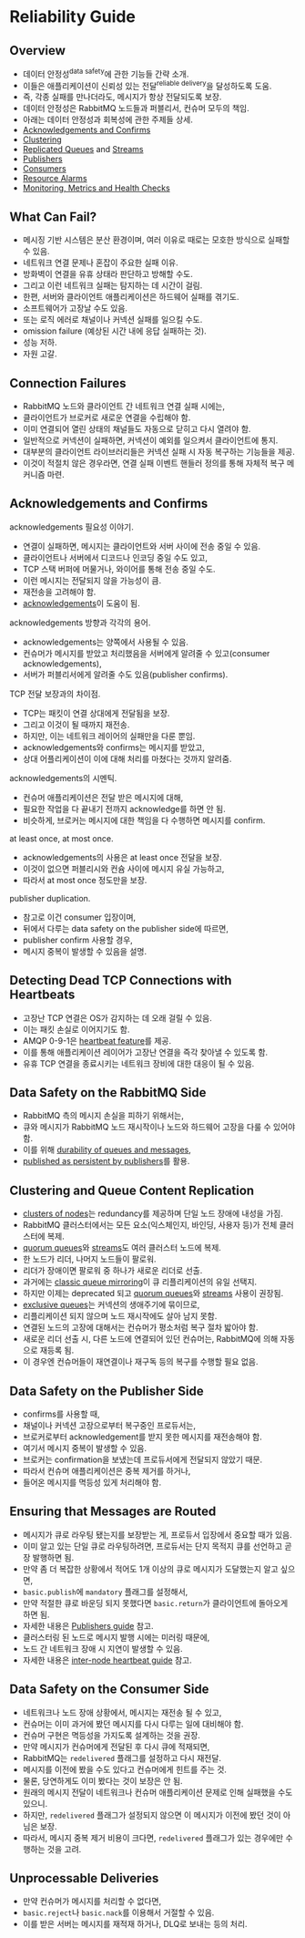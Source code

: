 # Reliability Guide

## Overview

- 데이터 안정성<sup>data safety</sup>에 관한 기능들 간략 소개.
- 이들은 애플리케이션이 신뢰성 있는 전달<sup>reliable delivery</sup>을 달성하도록 도움.
- 즉, 각종 실패를 만나더라도, 메시지가 항상 전달되도록 보장.
- 데이터 안정성은 RabbitMQ 노드들과 퍼블리서, 컨슈머 모두의 책임.
- 아래는 데이터 안정성과 회복성에 관한 주제들 상세.
- [Acknowledgements and Confirms](https://www.rabbitmq.com/confirms.html)
- [Clustering](https://www.rabbitmq.com/clustering.html)
- [Replicated Queues](https://www.rabbitmq.com/quorum-queues.html) and [Streams](https://www.rabbitmq.com/streams.html)
- [Publishers](https://www.rabbitmq.com/publishers.html)
- [Consumers](https://www.rabbitmq.com/consumers.html)
- [Resource Alarms](https://www.rabbitmq.com/alarms.html)
- [Monitoring, Metrics and Health Checks](https://www.rabbitmq.com/monitoring.html)

## What Can Fail?

- 메시징 기반 시스템은 분산 환경이며, 여러 이유로 때로는 모호한 방식으로 실패할 수 있음.
- 네트워크 연결 문제나 혼잡이 주요한 실패 이유.
- 방화벽이 연결을 유휴 상태라 판단하고 방해할 수도.
- 그리고 이런 네트워크 실패는 탐지하는 데 시간이 걸림.
- 한편, 서버와 클라이언트 애플리케이션은 하드웨어 실패를 겪기도.
- 소프트웨어가 고장날 수도 있음.
- 또는 로직 에러로 채널이나 커넥션 실패를 일으킬 수도.
- omission failure (예상된 시간 내에 응답 실패하는 것).
- 성능 저하.
- 자원 고갈.

## Connection Failures

- RabbitMQ 노드와 클라이언트 간 네트워크 연결 실패 시에는,
- 클라이언트가 브로커로 새로운 연결을 수립해야 함.
- 이미 연결되어 열린 상태의 채널들도 자동으로 닫히고 다시 열려야 함.
- 일반적으로 커넥션이 실패하면, 커넥션이 예외를 일으켜서 클라이언트에 통지.
- 대부분의 클라이언트 라이브러리들은 커넥션 실패 시 자동 복구하는 기능들을 제공.
- 이것이 적절치 않은 경우라면, 연결 실패 이벤트 핸들러 정의를 통해 자체적 복구 메커니즘 마련.

## Acknowledgements and Confirms

acknowledgements 필요성 이야기.

- 연결이 실패하면, 메시지는 클라이언트와 서버 사이에 전송 중일 수 있음.
- 클라이언트나 서버에서 디코드나 인코딩 중일 수도 있고,
- TCP 스택 버퍼에 머물거나, 와이어를 통해 전송 중일 수도.
- 이런 메시지는 전달되지 않을 가능성이 큼.
- 재전송을 고려해야 함.
- [acknowledgements](https://www.rabbitmq.com/confirms.html)이 도움이 됨.

acknowledgements 방향과 각각의 용어.

- acknowledgements는 양쪽에서 사용될 수 있음.
- 컨슈머가 메시지를 받았고 처리했음을 서버에게 알려줄 수 있고(consumer acknowledgements),
- 서버가 퍼블리서에게 알려줄 수도 있음(publisher confirms).

TCP 전달 보장과의 차이점.

- TCP는 패킷이 연결 상대에게 전달됨을 보장.
- 그리고 이것이 될 때까지 재전송.
- 하지만, 이는 네트워크 레이어의 실패만을 다룬 뿐임.
- acknowledgements와 confirms는 메시지를 받았고,
- 상대 어플리케이션이 이에 대해 처리를 마쳤다는 것까지 알려줌.

acknowledgements의 시멘틱.

- 컨슈머 애플리케이션은 전달 받은 메시지에 대해,
- 필요한 작업을 다 끝내기 전까지 acknowledge를 하면 안 됨.
- 비슷하게, 브로커는 메시지에 대한 책임을 다 수행하면 메시지를 confirm.

at least once, at most once.

- acknowledgements의 사용은 at least once 전달을 보장.
- 이것이 없으면 퍼블리시와 컨슘 사이에 메시지 유실 가능하고,
- 따라서 at most once 정도만을 보장.

publisher duplication.

- 참고로 이건 consumer 입장이며,
- 뒤에서 다루는 data safety on the publisher side에 따르면,
- publisher confirm 사용할 경우,
- 메시지 중복이 발생할 수 있음을 설명.

## Detecting Dead TCP Connections with Heartbeats

- 고장난 TCP 연결은 OS가 감지하는 데 오래 걸릴 수 있음.
- 이는 패킷 손실로 이어지기도 함.
- AMQP 0-9-1은 [heartbeat feature](https://www.rabbitmq.com/heartbeats.html)를 제공.
- 이를 통해 애플리케이션 레이어가 고장난 연결을 즉각 찾아낼 수 있도록 함.
- 유휴 TCP 연결을 종료시키는 네트워크 장비에 대한 대응이 될 수 있음.

## Data Safety on the RabbitMQ Side

- RabbitMQ 측의 메시지 손실을 피하기 위해서는,
- 큐와 메시지가 RabbitMQ 노드 재시작이나 노드와 하드웨어 고장을 다룰 수 있어야 함.
- 이를 위해 [durability of queues and messages](https://www.rabbitmq.com/queues.html#durability),
- [published as persistent by publishers](https://www.rabbitmq.com/publishers.html#message-properties)를 활용.

## Clustering and Queue Content Replication

- [clusters of nodes](https://www.rabbitmq.com/clustering.html)는 redundancy를 제공하며 단일 노드 장애에 내성을 가짐.
- RabbitMQ 클러스터에서는 모든 요소(익스체인지, 바인딩, 사용자 등)가 전체 클러스터에 복제.
- [quorum queues](https://www.rabbitmq.com/quorum-queues.html)와 [streams](https://www.rabbitmq.com/streams.html)도 여러 클러스터 노드에 복제.
- 한 노드가 리더, 나머지 노드들이 팔로워.
- 리더가 장애이면 팔로워 중 하나가 새로운 리더로 선출.
- 과거에는 [classic queue mirroring](https://www.rabbitmq.com/ha.html)이 큐 리플리케이션의 유일 선택지.
- 하지만 이제는 deprecated 되고 [quorum queues](https://www.rabbitmq.com/ha.html#interstitial)와 [streams](https://www.rabbitmq.com/streams.html) 사용이 권장됨.
- [exclusive queues](https://www.rabbitmq.com/queues.html#exclusive-queues)는 커넥션의 생애주기에 묶이므로,
- 리플리케이션 되지 않으며 노드 재시작에도 살아 남지 못함.
- 연결된 노드의 고장에 대해서는 컨슈머가 평소처럼 복구 절차 밟아야 함.
- 새로운 리더 선출 시, 다른 노드에 연결되어 있던 컨슈머는, RabbitMQ에 의해 자동으로 재등록 됨.
- 이 경우엔 컨슈머들이 재연결이나 재구독 등의 복구를 수행할 필요 없음.

## Data Safety on the Publisher Side

- confirms를 사용할 때,
- 채널이나 커넥션 고장으로부터 복구중인 프로듀서는,
- 브로커로부터 acknowledgement를 받지 못한 메시지를 재전송해야 함.
- 여기서 메시지 중복이 발생할 수 있음.
- 브로커는 confirmation을 보냈는데 프로듀서에게 전달되지 않았기 때문.
- 따라서 컨슈머 애플리케이션은 중복 제거를 하거나,
- 들어온 메시지를 멱등성 있게 처리해야 함.

## Ensuring that Messages are Routed

- 메시지가 큐로 라우팅 됐는지를 보장받는 게, 프로듀서 입장에서 중요할 때가 있음.
- 이미 알고 있는 단일 큐로 라우팅하려면, 프로듀서는 단지 목적지 큐를 선언하고 곧장 발행하면 됨.
- 만약 좀 더 복잡한 상황에서 적어도 1개 이상의 큐로 메시지가 도달했는지 알고 싶으면,
- `basic.publish`에 `mandatory` 플래그를 설정해서,
- 만약 적절한 큐로 바운딩 되지 못했다면 `basic.return`가 클라이언트에 돌아오게 하면 됨.
- 자세한 내용은 [Publishers guide](https://www.rabbitmq.com/publishers.html) 참고.
- 클러스터링 된 노드로 메시지 발행 시에는 미러링 때문에,
- 노드 간 네트워크 장애 시 지연이 발생할 수 있음.
- 자세한 내용은 [inter-node heartbeat guide](https://www.rabbitmq.com/nettick.html) 참고.

## Data Safety on the Consumer Side

- 네트워크나 노드 장애 상황에서, 메시지는 재전송 될 수 있고,
- 컨슈머는 이미 과거에 봤던 메시지를 다시 다루는 일에 대비해야 함.
- 컨슈머 구현은 멱등성을 가지도록 설계하는 것을 권장.
- 만약 메시지가 컨슈머에게 전달된 후 다시 큐에 적재되면,
- RabbitMQ는 `redelivered` 플래그를 설정하고 다시 재전달.
- 메시지를 이전에 봤을 수도 있다고 컨슈머에게 힌트를 주는 것.
- 물론, 당연하게도 이미 봤다는 것이 보장은 안 됨.
- 원래의 메시지 전달이 네트워크나 컨슈머 애플리케이션 문제로 인해 실패했을 수도 있으니.
- 하지만, `redelivered` 플래그가 설정되지 않으면 이 메시지가 이전에 봤던 것이 아님은 보장.
- 따라서, 메시지 중복 제거 비용이 크다면, `redelivered` 플래그가 있는 경우에만 수행하는 것을 고려.

## Unprocessable Deliveries

- 만약 컨슈머가 메시지를 처리할 수 없다면,
- `basic.reject`나 `basic.nack`를 이용해서 거절할 수 있음.
- 이를 받은 서버는 메시지를 재적재 하거나, DLQ로 보내는 등의 처리.
